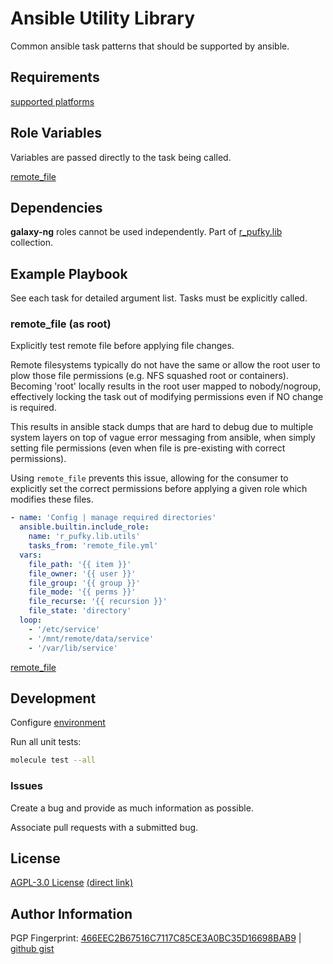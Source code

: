 # Ansible Utility Library
Common ansible task patterns that should be supported by ansible.

## Requirements
[supported platforms](https://github.com/r-pufky/ansible_utils/blob/main/meta/main.yml)

## Role Variables
Variables are passed directly to the task being called.

[remote_file](https://github.com/r-pufky/ansible_utils/tree/main/tasks/remote_file.yml)

## Dependencies
**galaxy-ng** roles cannot be used independently. Part of
[r_pufky.lib](https://github.com/r-pufky/ansible_collection_lib) collection.

## Example Playbook
See each task for detailed argument list. Tasks must be explicitly called.

### remote_file (as root)
Explicitly test remote file before applying file changes.

Remote filesystems typically do not have the same or allow the root user to
plow those file permissions (e.g. NFS squashed root or containers). Becoming
'root' locally results in the root user mapped to nobody/nogroup, effectively
locking the task out of modifying permissions even if NO change is required.

This results in ansible stack dumps that are hard to debug due to multiple
system layers on top of vague error messaging from ansible, when simply
setting file permissions (even when file is pre-existing with correct
permissions).

Using `remote_file` prevents this issue, allowing for the consumer to
explicitly set the correct permissions before applying a given role which
modifies these files.

``` yaml
- name: 'Config | manage required directories'
  ansible.builtin.include_role:
    name: 'r_pufky.lib.utils'
    tasks_from: 'remote_file.yml'
  vars:
    file_path: '{{ item }}'
    file_owner: '{{ user }}'
    file_group: '{{ group }}'
    file_mode: '{{ perms }}'
    file_recurse: '{{ recursion }}'
    file_state: 'directory'
  loop:
    - '/etc/service'
    - '/mnt/remote/data/service'
    - '/var/lib/service'
```

[remote_file](https://github.com/r-pufky/ansible_utils/tree/main/tasks/remote_file.yml)

## Development
Configure [environment](https://github.com/r-pufky/ansible_collection_docs/blob/main/dev/environment/README.md)

Run all unit tests:
``` bash
molecule test --all
```

### Issues
Create a bug and provide as much information as possible.

Associate pull requests with a submitted bug.

## License
[AGPL-3.0 License](https://www.tldrlegal.com/license/gnu-affero-general-public-license-v3-agpl-3-0)
 [(direct link)](https://github.com/r-pufky/ansible_utils/blob/main/LICENSE)

## Author Information
PGP Fingerprint: [466EEC2B67516C7117C85CE3A0BC35D16698BAB9](https://keys.openpgp.org/vks/v1/by-fingerprint/466EEC2B67516C7117C85CE3A0BC35D16698BAB9)
| [github gist](https://gist.github.com/r-pufky/a8df36977c55b5bb20829267c4c49d22)
